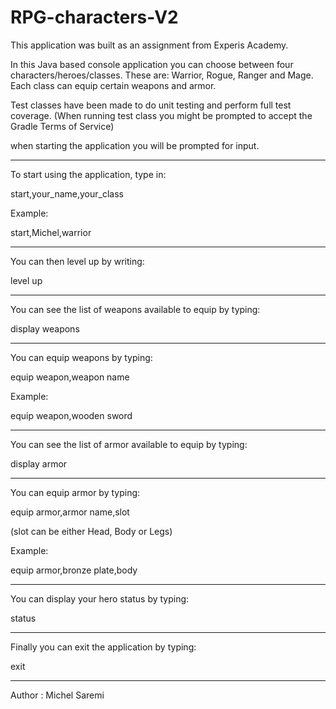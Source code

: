 # RPG-characters-V2

This application was built as an assignment from Experis Academy.

In this Java based console application you can choose between four characters/heroes/classes. These are: Warrior, Rogue, Ranger and Mage. Each class can equip certain weapons and armor.

Test classes have been made to do unit testing and perform full test coverage.
(When running test class you might be prompted to accept the Gradle Terms of Service)

when starting the application you will be prompted for input.

---------------------------------------------
To start using the application, type in:

start,your_name,your_class

Example:

start,Michel,warrior

---------------------------------------------

You can then level up by writing:

level up

---------------------------------------------

You can see the list of weapons available to equip by typing:

display weapons

---------------------------------------------

You can equip weapons by typing:

equip weapon,weapon name

Example:

equip weapon,wooden sword

---------------------------------------------

You can see the list of armor available to equip by typing:

display armor

---------------------------------------------

You can equip armor by typing:

equip armor,armor name,slot

(slot can be either Head, Body or Legs)

Example:

equip armor,bronze plate,body

---------------------------------------------

You can display your hero status by typing:

status

---------------------------------------------

Finally you can exit the application by typing:

exit

---------------------------------------------

Author : Michel Saremi
